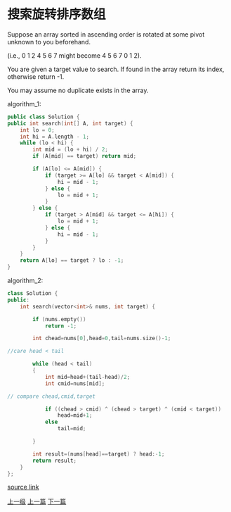 # 搜索旋转排序数组

Suppose an array sorted in ascending order is rotated at some pivot unknown to you beforehand.

(i.e., 0 1 2 4 5 6 7 might become 4 5 6 7 0 1 2).

You are given a target value to search. If found in the array return its index, otherwise return -1.

You may assume no duplicate exists in the array.

algorithm_1:
```c++
public class Solution {
public int search(int[] A, int target) {
    int lo = 0;
    int hi = A.length - 1;
    while (lo < hi) {
        int mid = (lo + hi) / 2;
        if (A[mid] == target) return mid;

        if (A[lo] <= A[mid]) {
            if (target >= A[lo] && target < A[mid]) {
                hi = mid - 1;
            } else {
                lo = mid + 1;
            }
        } else {
            if (target > A[mid] && target <= A[hi]) {
                lo = mid + 1;
            } else {
                hi = mid - 1;
            }
        }
    }
    return A[lo] == target ? lo : -1;
}
```

algorithm_2:
```c++
class Solution {
public:
    int search(vector<int>& nums, int target) {

        if (nums.empty())
            return -1;

        int chead=nums[0],head=0,tail=nums.size()-1;

//care head < tail

        while (head < tail)
        {
            int mid=head+(tail-head)/2;
            int cmid=nums[mid];

// compare chead,cmid,target

            if ((chead > cmid) ^ (chead > target) ^ (cmid < target))
                head=mid+1;
            else
                tail=mid;

        }

        int result=(nums[head]==target) ? head:-1;
        return result;
    }
};
```

[source link](https://leetcode.com/problems/search-in-rotated-sorted-array/discuss/)


[上一级](base.md)
[上一篇](Rotate_List.md)
[下一篇](Spiral_Matrix.md)
